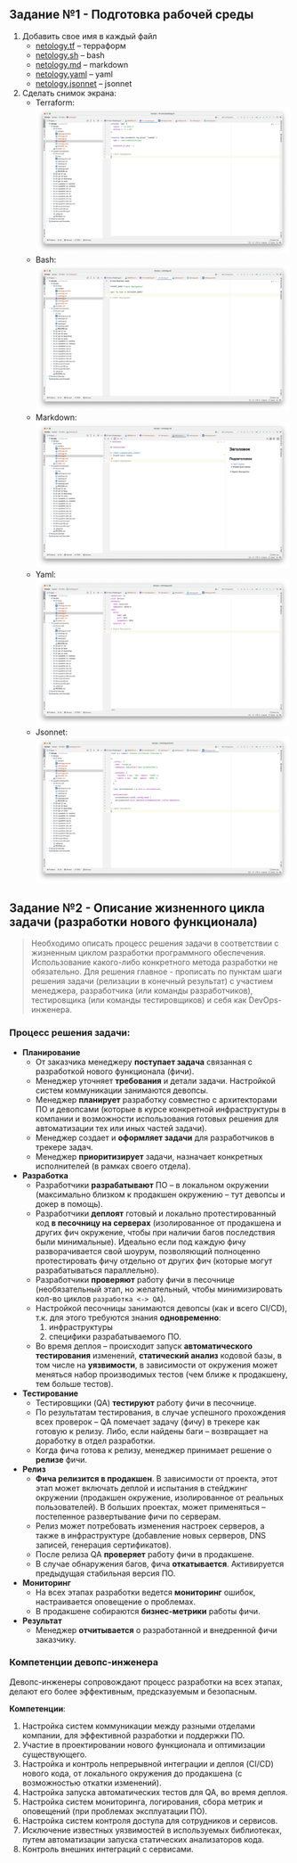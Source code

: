 ## Задание №1 - Подготовка рабочей среды

1. Добавить свое имя в каждый файл
    - [netology.tf](netology.tf) – терраформ
    - [netology.sh](netology.sh) – bash
    - [netology.md](netology.md) – markdown
    - [netology.yaml](netology.yaml) – yaml
    - [netology.jsonnet](netology.jsonnet) – jsonnet
2. Сделать снимок экрана:
    - Terraform: ![Терраформ](screens/tf.png)
    - Bash: ![Bash](screens/sh.png)
    - Markdown: ![Markdown](screens/md.png)
    - Yaml: ![Yaml](screens/yaml.png)
    - Jsonnet: ![Jsonnet](screens/jsonnet.png)

## Задание №2 - Описание жизненного цикла задачи (разработки нового функционала)

> Необходимо описать процесс решения задачи в соответствии с жизненным циклом разработки программного обеспечения. Использование какого-либо конкретного метода разработки не обязательно. Для решения главное - прописать по пунктам шаги решения задачи (релизации в конечный результат) с участием менеджера, разработчика (или команды разработчиков), тестировщика (или команды тестировщиков) и себя как DevOps-инженера.

### Процесс решения задачи:

- **Планирование**
    - От заказчика менеджеру **поступает задача** связанная с разработкой нового функционала (фичи).
    - Менеджер уточняет **требования** и детали задачи. Настройкой систем коммуникации занимаются девопсы.
    - Менеджер **планирует** разработку совместно с архитекторами ПО и девопсами (которые в курсе конкретной
      инфраструктуры в компании и возможности использования готовых решения для автоматизации тех или иных частей
      задачи).
    - Менеджер создает и **оформляет задачи** для разработчиков в трекере задач.
    - Менеджер **приоритизирует** задачи, назначает конкретных исполнителей (в рамках своего отдела).
- **Разработка**
    - Разработчики **разрабатывают** ПО – в локальном окружении (максимально близком к продакшен окружению – тут девопсы
      и докер в помощь).
    - Разработчики **деплоят** готовый и локально протестированный код **в песочницу на серверах** (изолированное от
      продакшена и других фич окружение, чтобы при наличии багов последствия были минимальные). Идеально если под каждую
      фичу разворачивается свой шоурум, позволяющий полноценно протестировать фичу отдельно от других фич (которые могут
      разрабатываться параллельно).
    - Разработчики **проверяют** работу фичи в песочнице (необязательный этап, но желательный, чтобы минимизировать
      кол-во циклов `разработка <-> QA`).
    - Настройкой песочницы занимаются девопсы (как и всего CI/CD), т.к. для этого требуются знания **одновременно**:
        1. инфраструктуры
        2. специфики разрабатываемого ПО.
    - Во время деплоя – происходит запуск **автоматического тестирования** изменений, **статический анализ** кодовой
      базы, в том числе на **уязвимости**, в зависимости от окружения может меняться набор производимых тестов (чем
      ближе к продакшену, тем больше тестов).
- **Тестирование**
    - Тестировщики (QA) **тестируют** работу фичи в песочнице.
    - По результатам тестирования, в случае успешного прохождения всех проверок – QA помечает задачу (фичу) в трекере
      как готовую к релизу. Либо, если найдены баги – возвращает на доработку в отдел разработки.
    - Когда фича готова к релизу, менеджер принимает решение о **релизе** фичи.
- **Релиз**
    - **Фича релизится в продакшен**. В зависимости от проекта, этот этап может включать деплой и испытания в стейджинг
      окружении (продакшен окружение, изолированное от реальных пользователей). В больших проектах, может применяться –
      постепенное развертывание фичи по серверам.
    - Релиз может потребовать изменения настроек серверов, а также в инфраструктуре (добавление новых серверов, DNS
      записей, генерация сертификатов).
    - После релиза QA **проверяет** работу фичи в продакшене.
    - В случае обнаружения багов, фича **откатывается**. Активируется предыдущая стабильная версия ПО.
- **Мониторинг**
    - На всех этапах разработки ведется **мониторинг** ошибок, настраивается оповещение о проблемах.
    - В продакшене собираются **бизнес-метрики** работы фичи.
- **Результат**
    - Менеджер **отчитывается** о разработанной и внедренной фичи заказчику.

### Компетенции девопс-инженера

Девопс-инженеры сопровождают процесс разработки на всех этапах, делают его более эффективным, предсказуемым и безопасным. 

**Компетенции**:
1. Настройка систем коммуникации между разными отделами компании, для эффективной разработки и поддержки ПО.
2. Участие в проектировании нового функционала и оптимизации существующего.
3. Настройка и контроль непрерывной интеграции и деплоя (CI/CD) нового кода, от локального окружения до продакшена (с
   возможностью откатки изменений).
4. Настройка запуска автоматических тестов для QA, во время деплоя.
5. Настройка систем мониторинга, логирования, сбора метрик и оповещений (при проблемах эксплуатации ПО).
6. Настройка систем контроля доступа для сотрудников и сервисов.
7. Исключение известных уязвимостей в используемых библиотеках, путем автоматизации запуска статических анализаторов
   кода.
8. Контроль внешних интеграций с сервисами.
